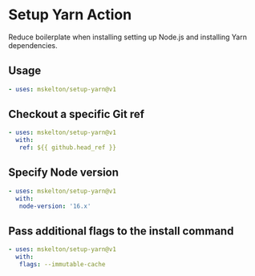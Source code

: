# Setup Yarn Action

Reduce boilerplate when installing setting up Node.js and installing Yarn dependencies.

## Usage

```yml
- uses: mskelton/setup-yarn@v1
```

## Checkout a specific Git ref

```yml
- uses: mskelton/setup-yarn@v1
  with:
   ref: ${{ github.head_ref }}
```

## Specify Node version

```yml
- uses: mskelton/setup-yarn@v1
  with:
   node-version: '16.x'
```

## Pass additional flags to the install command

```yml
- uses: mskelton/setup-yarn@v1
  with:
   flags: --immutable-cache
```
